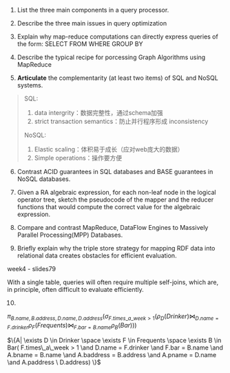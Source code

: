 1. List the three main components in a query processor.



2. Describe the three main issues in query optimization



3. Explain why map-reduce computations can directly express queries of the form: SELECT FROM WHERE GROUP BY



4. Describe the typical recipe for porcessing Graph Algorithms using MapReduce



5. **Articulate** the complementarity (at least two items) of SQL and NoSQL systems.

> SQL: 
>
> 1. data intergrity：数据完整性，通过schema加强
> 2. strict transaction semantics：防止并行程序形成 inconsistency
>
> NoSQL: 
>
> 1. Elastic scaling：体积易于成长（应对web庞大的数据）
> 2. Simple operations：操作要方便



6. Contrast ACID guarantees in SQL databases and BASE guarantees in NoSQL databases.



7. Given a RA algebraic expression, for each non-leaf node in the logical operator tree, sketch the pseudocode of the mapper and the reducer functions that would compute the correct value for the algebraic expression.



8. Compare and contrast MapReduce, DataFlow Engines to Massively Parallel Processing(MPP) Databases.



9. Briefly explain why the triple store strategy for mapping RDF data into relational data creates obstacles for efficient evaluation.

week4 - slides79

With a single table, queries will often require multiple self-joins, which are, in principle, often difficult to evaluate efficiently.

10. 

$\pi _{B.name, B.address, D.name, D.address} (\sigma _{F.times\_a\_week > 1} (\rho _D (Drinker) \bowtie _{D.name = F.drinker} \rho _F (Frequents) \bowtie _{F.bar = B.name} \rho _B (Bar)))$

$\{A| \exists D \in Drinker \space \exists F \in Frequents \space \exists B \in Bar( F.times\_a\_week > 1 \and D.name = F.drinker \and F.bar = B.name \and A.bname = B.name \and A.baddress = B.address \and A.pname = D.name \and A.paddress \ D.address) \}$

